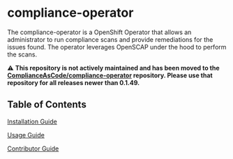 # compliance-operator

The compliance-operator is a OpenShift Operator that allows an administrator
to run compliance scans and provide remediations for the issues found. The
operator leverages OpenSCAP under the hood to perform the scans.

:warning: **This repository is not actively maintained and has been moved to
the
[ComplianceAsCode/compliance-operator](https://github.com/ComplianceAsCode/compliance-operator)
repository. Please use that repository for all releases newer than 0.1.49.**

## Table of Contents

[Installation Guide](doc/install.md)

[Usage Guide](doc/usage.md)

[Contributor Guide](doc/contributor.md)
